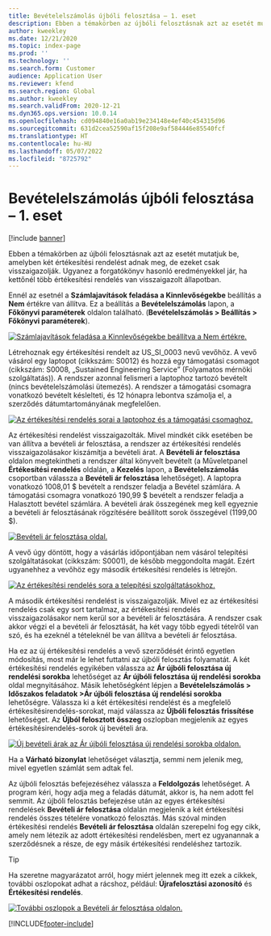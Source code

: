 ```yaml
---
title: Bevételelszámolás újbóli felosztása – 1. eset
description: Ebben a témakörben az újbóli felosztásnak azt az esetét mutatjuk be, amelyben két értékesítési rendelést adnak meg, de ezeket csak visszaigazolják. Ugyanez a forgatókönyv hasonló eredményekkel jár, ha kettőnél több értékesítési rendelés van visszaigazolt állapotban.
author: kweekley
ms.date: 12/21/2020
ms.topic: index-page
ms.prod: ''
ms.technology: ''
ms.search.form: Customer
audience: Application User
ms.reviewer: kfend
ms.search.region: Global
ms.author: kweekley
ms.search.validFrom: 2020-12-21
ms.dyn365.ops.version: 10.0.14
ms.openlocfilehash: cd094840e16a0ab19e234148e4ef40c454315d96
ms.sourcegitcommit: 631d2cea52590af15f208e9af584446e85540fcf
ms.translationtype: HT
ms.contentlocale: hu-HU
ms.lasthandoff: 05/07/2022
ms.locfileid: "8725792"
---
```

# <a name="revenue-recognition-reallocation--scenario-1"></a>Bevételelszámolás újbóli felosztása – 1. eset

[!include [banner](../includes/banner.md)]

Ebben a témakörben az újbóli felosztásnak azt az esetét mutatjuk be, amelyben két értékesítési rendelést adnak meg, de ezeket csak visszaigazolják. Ugyanez a forgatókönyv hasonló eredményekkel jár, ha kettőnél több értékesítési rendelés van visszaigazolt állapotban.

Ennél az esetnél a **Számlajavítások feladása a Kinnlevőségekbe** beállítás a **Nem** értékre van állítva. Ez a beállítás a **Bevételelszámolás** lapon, a **Főkönyvi paraméterek** oldalon található. (**Bevételelszámolás \> Beállítás \> Főkönyvi paraméterek**).

[![Számlajavítások feladása a Kinnlevőségekbe beállítva a Nem értékre.](./media/06_rev-rec-scenarios.png)](./media/06_rev-rec-scenarios.png)

Létrehoznak egy értékesítési rendelt az US\_SI\_0003 nevű vevőhöz. A vevő vásárol egy laptopot (cikkszám: S0012) és hozzá egy támogatási csomagot (cikkszám: S0008, „Sustained Engineering Service” (Folyamatos mérnöki szolgáltatás)). A rendszer azonnal felismeri a laptophoz tartozó bevételt (nincs bevételelszámolási ütemezés). A rendszer a támogatási csomagra vonatkozó bevételt késlelteti, és 12 hónapra lebontva számolja el, a szerződés dátumtartományának megfelelően.

[![Az értékesítési rendelés sorai a laptophoz és a támogatási csomaghoz.](./media/07_rev-rec-scenarios.png)](./media/07_rev-rec-scenarios.png)

Az értékesítési rendelést visszaigazolták. Mivel mindkét cikk esetében be van állítva a bevételi ár felosztása, a rendszer az értékesítési rendelés visszaigazolásakor kiszámítja a bevételi árat. A **Bevételi ár felosztása** oldalon megtekintheti a rendszer által könyvelt bevételt (a Műveletpanel **Értékesítési rendelés** oldalán, a **Kezelés** lapon, a **Bevételelszámolás** csoportban válassza a **Bevételi ár felosztása** lehetőséget). A laptopra vonatkozó 1008,01 $ bevételt a rendszer feladja a Bevétel számlára. A támogatási csomagra vonatkozó 190,99 $ bevételt a rendszer feladja a Halasztott bevétel számlára. A bevételi árak összegének meg kell egyeznie a bevételi ár felosztásának rögzítésére beállított sorok összegével (1199,00 $).

[![Bevételi ár felosztása oldal.](./media/08_rev-rec-scenarios.png)](./media/08_rev-rec-scenarios.png)

A vevő úgy döntött, hogy a vásárlás időpontjában nem vásárol telepítési szolgáltatásokat (cikkszám: S0001), de később meggondolta magát. Ezért ugyanehhez a vevőhöz egy második értékesítési rendelés is létrejön.

[![Az értékesítési rendelés sora a telepítési szolgáltatásokhoz.](./media/09_rev-rec-scenarios.png)](./media/09_rev-rec-scenarios.png)

A második értékesítési rendelést is visszaigazolják. Mivel ez az értékesítési rendelés csak egy sort tartalmaz, az értékesítési rendelés visszaigazolásakor nem kerül sor a bevételi ár felosztására. A rendszer csak akkor végzi el a bevételi ár felosztását, ha két vagy több egyedi tételről van szó, és ha ezeknél a tételeknél be van állítva a bevételi ár felosztása.

Ha ez az új értékesítési rendelés a vevő szerződését érintő egyetlen módosítás, most már le lehet futtatni az újbóli felosztás folyamatát. A két értékesítési rendelés egyikében válassza az **Ár újbóli felosztása új rendelési sorokba** lehetőséget az **Ár újbóli felosztása új rendelési sorokba** oldal megnyitásához. Másik lehetőségként lépjen a **Bevételelszámolás \> Időszakos feladatok \>Ár újbóli felosztása új rendelési sorokba** lehetőségre. Válassza ki a két értékesítési rendelést és a megfelelő értékesítésirendelés-sorokat, majd válassza az **Újbóli felosztás frissítése** lehetőséget. Az **Újból felosztott összeg** oszlopban megjelenik az egyes értékesítésirendelés-sorok új bevételi ára.

[![Új bevételi árak az Ár újbóli felosztása új rendelési sorokba oldalon.](./media/10_rev-rec-scenarios.png)](./media/10_rev-rec-scenarios.png)

Ha a **Várható bizonylat** lehetőséget választja, semmi nem jelenik meg, mivel egyetlen számlát sem adtak fel.

Az újbóli felosztás befejezéséhez válassza a **Feldolgozás** lehetőséget. A program kéri, hogy adja meg a feladás dátumát, akkor is, ha nem adott fel semmit. Az újbóli felosztás befejezése után az egyes értékesítési rendelések **Bevételi ár felosztása** oldalán megjelenik a két értékesítési rendelés összes tételére vonatkozó felosztás. Más szóval minden értékesítési rendelés **Bevételi ár felosztása** oldalán szerepelni fog egy cikk, amely nem létezik az adott értékesítési rendelésben, mert ez ugyanannak a szerződésnek a része, de egy másik értékesítési rendeléshez tartozik.

> [!TIP]
> Ha szeretne magyarázatot arról, hogy miért jelennek meg itt ezek a cikkek, további oszlopokat adhat a rácshoz, például: **Újrafelosztási azonosító** és **Értékesítési rendelés**.
> 
> [![További oszlopok a Bevételi ár felosztása oldalon.](./media/11_rev-rec-scenarios.png)](./media/11_rev-rec-scenarios.png)


[!INCLUDE[footer-include](../../includes/footer-banner.md)]
